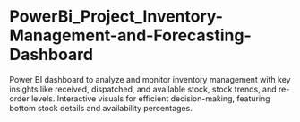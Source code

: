 # PowerBi_Project_Inventory-Management-and-Forecasting-Dashboard
Power BI dashboard to analyze and monitor inventory management with key insights like received, dispatched, and available stock, stock trends, and re-order levels. Interactive visuals for efficient decision-making, featuring bottom stock details and availability percentages.
